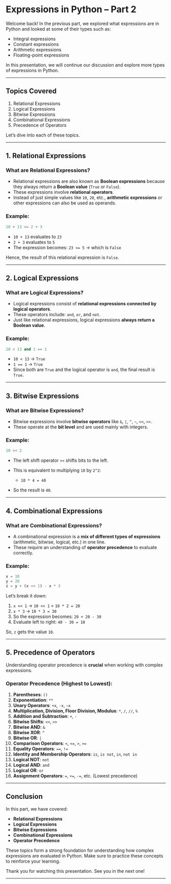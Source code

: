 # **Expressions in Python – Part 2**

Welcome back! In the previous part, we explored what expressions are in Python and looked at some of their types such as:

* Integral expressions
* Constant expressions
* Arithmetic expressions
* Floating-point expressions

In this presentation, we will continue our discussion and explore more types of expressions in Python.

---

## **Topics Covered**

1. Relational Expressions
2. Logical Expressions
3. Bitwise Expressions
4. Combinational Expressions
5. Precedence of Operators

Let’s dive into each of these topics.

---

## **1. Relational Expressions**

### **What are Relational Expressions?**

* Relational expressions are also known as **Boolean expressions** because they always return a **Boolean value** (`True` or `False`).
* These expressions involve **relational operators**.
* Instead of just simple values like `10`, `20`, etc., **arithmetic expressions** or other expressions can also be used as operands.

### **Example:**

```python
10 + 13 <= 2 + 3
```

* `10 + 13` evaluates to `23`
* `2 + 3` evaluates to `5`
* The expression becomes: `23 <= 5` → which is `False`

Hence, the result of this relational expression is `False`.

---

## **2. Logical Expressions**

### **What are Logical Expressions?**

* Logical expressions consist of **relational expressions connected by logical operators**.
* These operators include: `and`, `or`, and `not`.
* Just like relational expressions, logical expressions **always return a Boolean value**.

### **Example:**

```python
10 < 13 and 1 == 1
```

* `10 < 13` → `True`
* `1 == 1` → `True`
* Since both are `True` and the logical operator is `and`, the final result is `True`.

---

## **3. Bitwise Expressions**

### **What are Bitwise Expressions?**

* Bitwise expressions involve **bitwise operators** like `&`, `|`, `^`, `~`, `<<`, `>>`.
* These operate at the **bit level** and are used mainly with integers.

### **Example:**

```python
10 << 2
```

* The left shift operator `<<` shifts bits to the left.
* This is equivalent to multiplying `10` by `2^2`:

  * `10 * 4 = 40`
* So the result is `40`.

---

## **4. Combinational Expressions**

### **What are Combinational Expressions?**

* A combinational expression is a **mix of different types of expressions** (arithmetic, bitwise, logical, etc.) in one line.
* These require an understanding of **operator precedence** to evaluate correctly.

### **Example:**

```python
x = 10
y = 20
z = y + (x << 1) - x * 3
```

Let’s break it down:

1. `x << 1` → `10 << 1` = `10 * 2 = 20`
2. `x * 3` → `10 * 3 = 30`
3. So the expression becomes: `20 + 20 - 30`
4. Evaluate left to right: `40 - 30 = 10`

So, `z` gets the value `10`.

---

## **5. Precedence of Operators**

Understanding operator precedence is **crucial** when working with complex expressions.

### **Operator Precedence (Highest to Lowest):**

1. **Parentheses**: `()`
2. **Exponentiation**: `**`
3. **Unary Operators**: `+x`, `-x`, `~x`
4. **Multiplication, Division, Floor Division, Modulus**: `*`, `/`, `//`, `%`
5. **Addition and Subtraction**: `+`, `-`
6. **Bitwise Shifts**: `<<`, `>>`
7. **Bitwise AND**: `&`
8. **Bitwise XOR**: `^`
9. **Bitwise OR**: `|`
10. **Comparison Operators**: `<`, `<=`, `>`, `>=`
11. **Equality Operators**: `==`, `!=`
12. **Identity and Membership Operators**: `is`, `is not`, `in`, `not in`
13. **Logical NOT**: `not`
14. **Logical AND**: `and`
15. **Logical OR**: `or`
16. **Assignment Operators**: `=`, `+=`, `-=`, etc. (Lowest precedence)

---

## **Conclusion**

In this part, we have covered:

* **Relational Expressions**
* **Logical Expressions**
* **Bitwise Expressions**
* **Combinational Expressions**
* **Operator Precedence**

These topics form a strong foundation for understanding how complex expressions are evaluated in Python. Make sure to practice these concepts to reinforce your learning.

Thank you for watching this presentation. See you in the next one!

---
